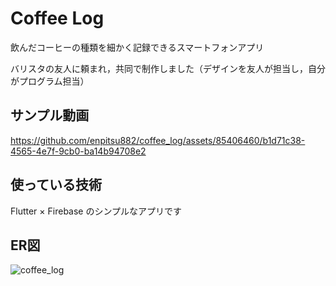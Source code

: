 # Coffee Log

飲んだコーヒーの種類を細かく記録できるスマートフォンアプリ

バリスタの友人に頼まれ，共同で制作しました（デザインを友人が担当し，自分がプログラム担当）

## サンプル動画

https://github.com/enpitsu882/coffee_log/assets/85406460/b1d71c38-4565-4e7f-9cb0-ba14b94708e2

## 使っている技術

Flutter × Firebase のシンプルなアプリです

## ER図

![coffee_log](https://github.com/enpitsu882/coffee_log/assets/85406460/dd9d345d-0a33-40ef-a95d-5ca01ba894be)
